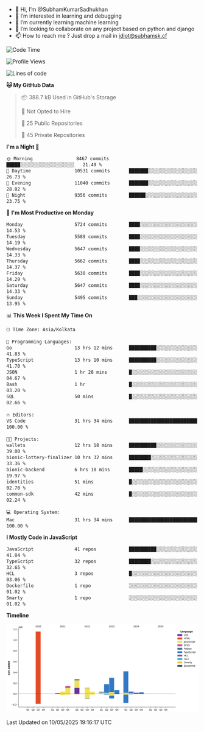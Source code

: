 - 👋 Hi, I’m @SubhamKumarSadhukhan
- 👀 I’m interested in learning and debugging
- 🌱 I’m currently learning machine learning
- 💞️ I’m looking to collaborate on any project based on python and django
- 📫 How to reach me ?
      Just drop a mail in idiot@subhamsk.cf

<!---
SubhamKumarSadhukhan/SubhamKumarSadhukhan is a ✨ special ✨ repository because its `README.md` (this file) appears on your GitHub profile.
You can click the Preview link to take a look at your changes.
--->


<!--START_SECTION:waka-->
![Code Time](http://img.shields.io/badge/Code%20Time-2%2C896%20hrs%2059%20mins-blue)

![Profile Views](http://img.shields.io/badge/Profile%20Views-0-blue)

![Lines of code](https://img.shields.io/badge/From%20Hello%20World%20I%27ve%20Written-2.9%20million%20lines%20of%20code-blue)

**🐱 My GitHub Data** 

> 📦 388.7 kB Used in GitHub's Storage 
 > 
> 🚫 Not Opted to Hire
 > 
> 📜 25 Public Repositories 
 > 
> 🔑 45 Private Repositories 
 > 
**I'm a Night 🦉** 

```text
🌞 Morning                8467 commits        █████░░░░░░░░░░░░░░░░░░░░   21.49 % 
🌆 Daytime                10531 commits       ███████░░░░░░░░░░░░░░░░░░   26.73 % 
🌃 Evening                11040 commits       ███████░░░░░░░░░░░░░░░░░░   28.02 % 
🌙 Night                  9356 commits        ██████░░░░░░░░░░░░░░░░░░░   23.75 % 
```
📅 **I'm Most Productive on Monday** 

```text
Monday                   5724 commits        ████░░░░░░░░░░░░░░░░░░░░░   14.53 % 
Tuesday                  5589 commits        ████░░░░░░░░░░░░░░░░░░░░░   14.19 % 
Wednesday                5647 commits        ████░░░░░░░░░░░░░░░░░░░░░   14.33 % 
Thursday                 5662 commits        ████░░░░░░░░░░░░░░░░░░░░░   14.37 % 
Friday                   5630 commits        ████░░░░░░░░░░░░░░░░░░░░░   14.29 % 
Saturday                 5647 commits        ████░░░░░░░░░░░░░░░░░░░░░   14.33 % 
Sunday                   5495 commits        ███░░░░░░░░░░░░░░░░░░░░░░   13.95 % 
```


📊 **This Week I Spent My Time On** 

```text
🕑︎ Time Zone: Asia/Kolkata

💬 Programming Languages: 
Go                       13 hrs 12 mins      ██████████░░░░░░░░░░░░░░░   41.83 % 
TypeScript               13 hrs 10 mins      ██████████░░░░░░░░░░░░░░░   41.70 % 
JSON                     1 hr 28 mins        █░░░░░░░░░░░░░░░░░░░░░░░░   04.67 % 
Bash                     1 hr                █░░░░░░░░░░░░░░░░░░░░░░░░   03.20 % 
SQL                      50 mins             █░░░░░░░░░░░░░░░░░░░░░░░░   02.66 % 

🔥 Editors: 
VS Code                  31 hrs 34 mins      █████████████████████████   100.00 % 

🐱‍💻 Projects: 
wallets                  12 hrs 18 mins      ██████████░░░░░░░░░░░░░░░   39.00 % 
bionic-lottery-finalizer 10 hrs 32 mins      ████████░░░░░░░░░░░░░░░░░   33.36 % 
bionic-backend           6 hrs 18 mins       █████░░░░░░░░░░░░░░░░░░░░   19.97 % 
identities               51 mins             █░░░░░░░░░░░░░░░░░░░░░░░░   02.70 % 
common-sdk               42 mins             █░░░░░░░░░░░░░░░░░░░░░░░░   02.24 % 

💻 Operating System: 
Mac                      31 hrs 34 mins      █████████████████████████   100.00 % 
```

**I Mostly Code in JavaScript** 

```text
JavaScript               41 repos            ██████████░░░░░░░░░░░░░░░   41.84 % 
TypeScript               32 repos            ████████░░░░░░░░░░░░░░░░░   32.65 % 
HCL                      3 repos             █░░░░░░░░░░░░░░░░░░░░░░░░   03.06 % 
Dockerfile               1 repo              ░░░░░░░░░░░░░░░░░░░░░░░░░   01.02 % 
Smarty                   1 repo              ░░░░░░░░░░░░░░░░░░░░░░░░░   01.02 % 
```



**Timeline**

![Lines of Code chart](https://raw.githubusercontent.com/SubhamKumarSadhukhan/SubhamKumarSadhukhan/main/assets/bar_graph.png)


 Last Updated on 10/05/2025 19:16:17 UTC
<!--END_SECTION:waka-->
